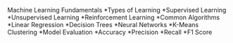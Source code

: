 
Machine Learning Fundamentals
*Types of Learning
*Supervised Learning
*Unsupervised Learning
*Reinforcement Learning
*Common Algorithms
*Linear Regression
*Decision Trees
*Neural Networks
*K-Means Clustering
*Model Evaluation
*Accuracy
*Precision
*Recall
*F1 Score
